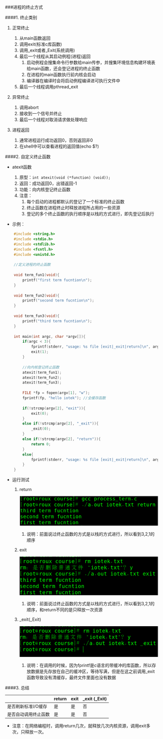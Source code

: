 ###进程的终止方式

####1. 终止类别

1. 正常终止

	1. 从main函数返回
	2. 调用exit(标准c库函数)
	3. 调用_exit或者_Exit(系统调用)
	4. 最后一个线程从其启动例程(进程)返回
		1. 启动例程会搜集命令行参数给main传参，并搜集环境信息构建环境表给main函数，还会登记进程的终止函数
		2. 在进程的main函数执行前内核会启动
		3. 编译器在编译时会将启动例程编译进可执行文件中
	5. 最后一个线程调用pthread_exit

2. 异常终止

	1. 调用abort
	2. 接收到一个信号并终止
	3. 最后一个线程对取消请求做处理响应

3. 进程返回

	1. 通常进程运行成功返回0，否则返回非0
	2. 在shell中可以查看进程的返回值(echo $?)

####2. 自定义终止函数

- atexit函数

	1. 原型：`int atexit(void (*function) (void));`
	2. 返回：成功返回0，出错返回-1
	3. 功能：向内核登记终止函数
	4. 注意：
		1. 每个启动的进程都默认的登记了一个标准的终止函数
		2. 终止函数在进程终止时释放进程所占用的一些资源
		3. 登记的多个终止函数的执行顺序是以栈的方式进行，即先登记后执行

- 示例：

```c
	#include <string.h>
	#include <stdio.h>
	#include <stdlib.h>
	#include <fcntl.h>
	#include <unistd.h>

	//定义进程的终止函数

	void term_fun1(void){
	    printf("first term fucntion\n");
	}

	void term_fun2(void){
	    printf("second term fucntion\n");
	}

	void term_fun3(void){
	    printf("third term fucntion\n");
	}

	int main(int argc, char *argv[]){
	    if(argc < 3){
	        fprintf(stderr, "usage: %s file [exit|_exit|return]\n", argv[0]);
	        exit(1);
	    }

	    //向内核登记终止函数
	    atexit(term_fun1);
	    atexit(term_fun2);
	    atexit(term_fun3);

	    FILE *fp = fopen(argv[1], "w");
	    fprintf(fp, "hello iotek"); //全缓存函数

	    if(!strcmp(argv[2], "exit")){
	        exit(0);
	    }
	    else if(!strcmp(argv[2], "_exit")){
	        _exit(0);
	    }
	    else if(!strcmp(argv[2], "return")){
	        return 0;
	    }
	    else{
	        fprintf(stderr, "usage: %s file [exit|_exit|return]\n", argv[0]);
	    }
	}
```

- 运行测试

	1. return

		![return](https://raw.githubusercontent.com/McXing/Pictures/master/atexit/return.png "return")

		1. 说明：前面说过终止函数的方式是以栈的方式进行，所以看到3,2,1的顺序

	2. exit

		![exit](https://raw.githubusercontent.com/McXing/Pictures/master/atexit/exit.png "exit")

		1. 说明：前面说过终止函数的方式是以栈的方式进行，所以看到3,2,1的顺序，和return不同的是只释放一次资源

	3. _exit(_Exit)

		![_exit_](https://raw.githubusercontent.com/McXing/Pictures/master/atexit/_exit.png "_exit")

		1. 说明：在调用的时候，因为fprintf是c语言的带缓冲的库函数，所以存放数据是先存放在自己的缓冲区，等待写满，但是在这之前调用_exit函数导致没有清缓存，最终文件里面也没有数据

####3. 总结

| | return | exit | _exit (_Exit) |
--|--------|------|---------------|
是否刷新标准I/O缓存 | 是 | 是 | 否 |
是否自动调用终止函数 | 是 | 是 | 否 |


- 注意：在网络编程时，调用return几次，就释放几次内核资源，调用exit多次，只释放一次。